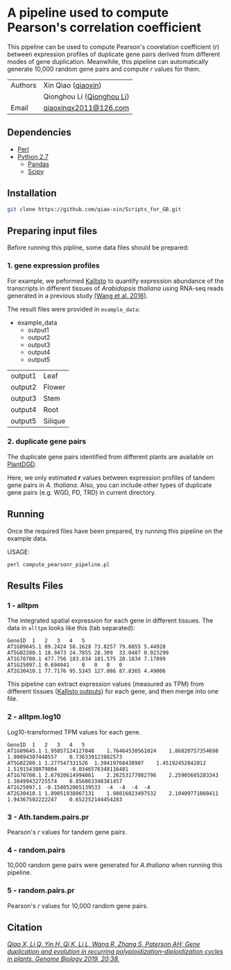 # A pipeline used to compute Pearson's correlation coefficient  

This pipeline can be used to compute Pearson's coorelation coefficient (*r*) between expression profiles of duplicate gene pairs derived from different modes of gene duplication. Meanwhile, this pipeline can automatically generate 10,000 random gene pairs and compute *r* values for them.

| | |
| --- | --- |
| Authors | Xin Qiao ([qiaoxin](https://github.com/qiao-xin)) |
| | Qionghou Li ([Qionghou Li](https://github.com/LQHHHHH)) |
| Email   | <qiaoxinqx2011@126.com> |

## Dependencies
- [Perl](https://www.perl.org/)
- [Python 2.7](https://www.python.org/)
  - [Pandas](http://pandas.pydata.org/)
  - [Scipy](https://www.scipy.org/)
 
 ## Installation

```bash
git clone https://github.com/qiao-xin/Scripts_for_GB.git
```

## Preparing input files

Before running this pipline, some data files should be prepared:

### 1. gene expression profiles

For example, we peformed [Kallisto](http://pachterlab.github.io/kallisto/about.html) to quantify expression abundance of the transcripts in different tissues of *Arabidopsis thaliana* using RNA-seq reads generated in a previous study [(Wang et al. 2016)](http://www.plantphysiol.org/content/172/1/427.abstract). 

The result files were provided in ```example_data```:

- example_data
  - output1
  - output2
  - output3
  - output4
  - output5

|||
| --- | --- |
| output1 | Leaf |
| output2 | Flower |
| output3 | Stem |
| output4 | Root |
| output5 | Silique |

### 2. duplicate gene pairs

The duplicate gene pairs identified from different plants are available on [PlantDGD](http://pdgd.njau.edu.cn:8080).

Here, we only estimated ***r*** values between expression profiles of tandem gene pairs in *A. thaliana*. Also, you can include other types of duplicate gene pairs (e.g. WGD, PD, TRD) in current directory.


## Running

Once the required files have been prepared, try running this pipeline on the example data.

USAGE:
```coding
perl compute_pearsonr_pipeline.pl
```

## Results Files


### 1 - alltpm
The integrated spatial expression for each gene in different tissues. The data in ```alltpm``` looks like this (tab separated):
```
GeneID	1	2	3	4	5
AT1G09645.1	89.2424	58.1628	73.8257	79.6055	5.44928
AT5G02280.1	18.9473	24.7855	28.309	33.0487	0.923299
AT1G70700.1	477.756	183.034	181.575	20.1834	7.17899
AT1G25097.1	0.694941	0	0	0	0
AT2G30410.1	77.7176	95.5345	127.086	87.8365	4.49006
```
This pipeline can extract expression values (measured as TPM) from different tissues ([Kallisto outputs](https://github.com/qiao-xin/Scripts_for_GB/tree/master/compute_pearson_r/example_data)) for each gene, and then merge into one file.

### 2 - alltpm.log10
Log10-transformed TPM values for each gene.
```
GeneID	1	2	3	4	5
AT1G09645.1	1.95057124127048	1.76464530561024	1.86820757354698	1.90094307448557	0.736339123802573
AT5G02280.1	1.277547331526	1.39419768438907	1.45192452842012	1.51915438079804	-0.0346576348116481
AT1G70700.1	2.67920614994061	2.26253177082796	2.25905605283343	1.30499432725574	0.856063348381457
AT1G25097.1	-0.158052065139533	-4	-4	-4	-4
AT2G30410.1	1.89051938067131	1.98016023497532	2.10409771060411	1.94367502222247	0.652252144454283
```

### 3 - Ath.tandem.pairs.pr
Pearson's *r* values for tandem gene pairs.

### 4 - random.pairs
10,000 random gene pairs were generated for *A.thaliana* when running this pipeline.

### 5 - random.pairs.pr
Pearson's *r* values for 10,000 random gene pairs.

## Citation
*[Qiao X, Li Q, Yin H, Qi K, Li L, Wang R, Zhang S, Paterson AH: Gene duplication and evolution in recurring polyploidization–diploidization cycles in plants. Genome Biology 2019, 20:38.](https://genomebiology.biomedcentral.com/articles/10.1186/s13059-019-1650-2)*
